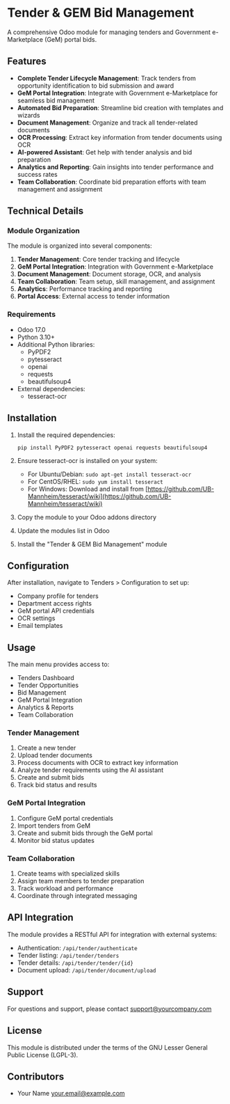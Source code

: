 # Tender & GEM Bid Management

A comprehensive Odoo module for managing tenders and Government e-Marketplace (GeM) portal bids.

## Features

- **Complete Tender Lifecycle Management**: Track tenders from opportunity identification to bid submission and award
- **GeM Portal Integration**: Integrate with Government e-Marketplace for seamless bid management
- **Automated Bid Preparation**: Streamline bid creation with templates and wizards
- **Document Management**: Organize and track all tender-related documents
- **OCR Processing**: Extract key information from tender documents using OCR
- **AI-powered Assistant**: Get help with tender analysis and bid preparation
- **Analytics and Reporting**: Gain insights into tender performance and success rates
- **Team Collaboration**: Coordinate bid preparation efforts with team management and assignment

## Technical Details

### Module Organization

The module is organized into several components:

1. **Tender Management**: Core tender tracking and lifecycle
2. **GeM Portal Integration**: Integration with Government e-Marketplace
3. **Document Management**: Document storage, OCR, and analysis
4. **Team Collaboration**: Team setup, skill management, and assignment
5. **Analytics**: Performance tracking and reporting
6. **Portal Access**: External access to tender information

### Requirements

- Odoo 17.0
- Python 3.10+
- Additional Python libraries:
  - PyPDF2
  - pytesseract
  - openai
  - requests
  - beautifulsoup4
- External dependencies:
  - tesseract-ocr

## Installation

1. Install the required dependencies:
   ```
   pip install PyPDF2 pytesseract openai requests beautifulsoup4
   ```

2. Ensure tesseract-ocr is installed on your system:
   - For Ubuntu/Debian: `sudo apt-get install tesseract-ocr`
   - For CentOS/RHEL: `sudo yum install tesseract`
   - For Windows: Download and install from [https://github.com/UB-Mannheim/tesseract/wiki](https://github.com/UB-Mannheim/tesseract/wiki)

3. Copy the module to your Odoo addons directory

4. Update the modules list in Odoo

5. Install the "Tender & GEM Bid Management" module

## Configuration

After installation, navigate to Tenders > Configuration to set up:

- Company profile for tenders
- Department access rights
- GeM portal API credentials
- OCR settings
- Email templates

## Usage

The main menu provides access to:

- Tenders Dashboard
- Tender Opportunities
- Bid Management
- GeM Portal Integration
- Analytics & Reports
- Team Collaboration

### Tender Management

1. Create a new tender
2. Upload tender documents
3. Process documents with OCR to extract key information
4. Analyze tender requirements using the AI assistant
5. Create and submit bids
6. Track bid status and results

### GeM Portal Integration

1. Configure GeM portal credentials
2. Import tenders from GeM
3. Create and submit bids through the GeM portal
4. Monitor bid status updates

### Team Collaboration

1. Create teams with specialized skills
2. Assign team members to tender preparation
3. Track workload and performance
4. Coordinate through integrated messaging

## API Integration

The module provides a RESTful API for integration with external systems:

- Authentication: `/api/tender/authenticate`
- Tender listing: `/api/tender/tenders`
- Tender details: `/api/tender/tender/{id}`
- Document upload: `/api/tender/document/upload`

## Support

For questions and support, please contact support@yourcompany.com

## License

This module is distributed under the terms of the GNU Lesser General Public License (LGPL-3).

## Contributors

- Your Name <your.email@example.com>
